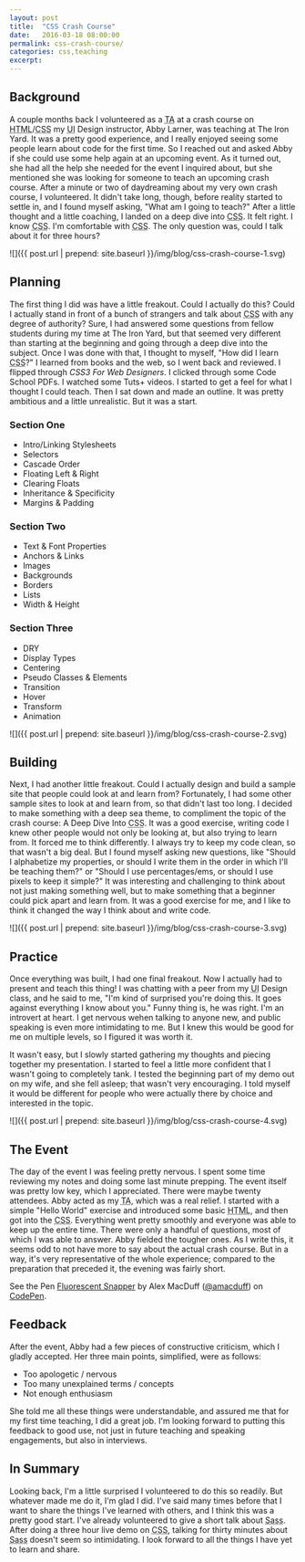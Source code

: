```yaml
---
layout: post
title:  "CSS Crash Course"
date:   2016-03-18 08:00:00
permalink: css-crash-course/
categories: css,teaching
excerpt:
---
```


## Background
A couple months back I volunteered as a <abbr title="Teacher's Assistant">TA</abbr> at a crash course on <abbr title="Hyper Text Markup Language">HTML</abbr>/<abbr title="Cascading Style Sheets">CSS</abbr> my <abbr title="User Interface">UI</abbr> Design instructor, Abby Larner, was teaching at The Iron Yard. It was a pretty good experience, and I really enjoyed seeing some people learn about code for the first time. So I reached out and asked Abby if she could use some help again at an upcoming event. As it turned out, she had all the help she needed for the event I inquired about, but she mentioned she was looking for someone to teach an upcoming crash course. After a minute or two of daydreaming about my very own crash course, I volunteered. It didn't take long, though, before reality started to settle in, and I found myself asking, "What am I going to teach?" After a little thought and a little coaching, I landed on a deep dive into <abbr title="Cascading Style Sheets">CSS</abbr>. It felt right. I know <abbr title="Cascading Style Sheets">CSS</abbr>. I'm comfortable with <abbr title="Cascading Style Sheets">CSS</abbr>. The only question was, could I talk about it for three hours?

![]({{ post.url | prepend: site.baseurl }}/img/blog/css-crash-course-1.svg)

## Planning
The first thing I did was have a little freakout. Could I actually do this? Could I actually stand in front of a bunch of strangers and talk about <abbr title="Cascading Style Sheets">CSS</abbr> with any degree of authority? Sure, I had answered some questions from fellow students during my time at The Iron Yard, but that seemed very different than starting at the beginning and going through a deep dive into the subject. Once I was done with that, I thought to myself, "How did I learn <abbr title="Cascading Style Sheets">CSS</abbr>?" I learned from books and the web, so I went back and reviewed. I flipped through *CSS3 For Web Designers*. I clicked through some Code School PDFs. I watched some Tuts+ videos. I started to get a feel for what I thought I could teach. Then I sat down and made an outline. It was pretty ambitious and a little unrealistic. But it was a start.

### Section One
- Intro/Linking Stylesheets
- Selectors
- Cascade Order
- Floating Left & Right
- Clearing Floats
- Inheritance & Specificity
- Margins & Padding

### Section Two
- Text & Font Properties
- Anchors & Links
- Images
- Backgrounds
- Borders
- Lists
- Width & Height

### Section Three
- DRY
- Display Types
- Centering
- Pseudo Classes & Elements
- Transition
- Hover
- Transform
- Animation

![]({{ post.url | prepend: site.baseurl }}/img/blog/css-crash-course-2.svg)

## Building
Next, I had another little freakout. Could I actually design and build a sample site that people could look at and learn from? Fortunately, I had some other sample sites to look at and learn from, so that didn't last too long. I decided to make something with a deep sea theme, to compliment the topic of the crash course: A Deep Dive Into <abbr title="Cascading Style Sheets">CSS</abbr>. It was a good exercise, writing code I knew other people would not only be looking at, but also trying to learn from. It forced me to think differently. I always try to keep my code clean, so that wasn't a big deal. But I found myself asking new questions, like "Should I alphabetize my properties, or should I write them in the order in which I'll be teaching them?" or "Should I use percentages/ems, or should I use pixels to keep it simple?" It was interesting and challenging to think about not just making something well, but to make something that a beginner could pick apart and learn from. It was a good exercise for me, and I like to think it changed the way I think about and write code.

![]({{ post.url | prepend: site.baseurl }}/img/blog/css-crash-course-3.svg)

## Practice
Once everything was built, I had one final freakout. Now I actually had to present and teach this thing! I was chatting with a peer from my <abbr title="User Interface">UI</abbr> Design class, and he said to me, "I'm kind of surprised you're doing this. It goes against everything I know about you." Funny thing is, he was right. I'm an introvert at heart. I get nervous wehen talking to anyone new, and public speaking is even more intimidating to me. But I knew this would be good for me on multiple levels, so I figured it was worth it.

It wasn't easy, but I slowly started gathering my thoughts and piecing together my presentation. I started to feel a little more confident that I wasn't going to completely tank. I tested the beginning part of my demo out on my wife, and she fell asleep; that wasn't very encouraging. I told myself it would be different for people who were actually there by choice and interested in the topic.

![]({{ post.url | prepend: site.baseurl }}/img/blog/css-crash-course-4.svg)

## The Event
The day of the event I was feeling pretty nervous. I spent some time reviewing my notes and doing some last minute prepping. The event itself was pretty low key, which I appreciated. There were maybe twenty attendees. Abby acted as my <abbr title="Teacher's Assistant">TA</abbr>, which was a real relief. I started with a simple "Hello World" exercise and introduced some basic <abbr title="Hyper Text Markup Language">HTML</abbr>, and then got into the <abbr title="Cascading Style Sheets">CSS</abbr>. Everything went pretty smoothly and everyone was able to keep up the entire time. There were only a handful of questions, most of which I was able to answer. Abby fielded the tougher ones. As I write this, it seems odd to not have more to say about the actual crash course. But in a way, it's very representative of the whole experience; compared to the preparation that preceded it, the evening was fairly short.

<p data-height="400" data-theme-id="0" data-slug-hash="VaPMbx" data-default-tab="result" data-user="amacduff" class="codepen">See the Pen <a href="http://codepen.io/amacduff/pen/VaPMbx/">Fluorescent Snapper</a> by Alex MacDuff (<a href="http://codepen.io/amacduff">@amacduff</a>) on <a href="http://codepen.io">CodePen</a>.</p>
<script async src="//assets.codepen.io/assets/embed/ei.js"></script>

## Feedback
After the event, Abby had a few pieces of constructive criticism, which I gladly accepted. Her three main points, simplified, were as follows:

- Too apologetic / nervous
- Too many unexplained terms / concepts
- Not enough enthusiasm

She told me all these things were understandable, and assured me that for my first time teaching, I did a great job. I'm looking forward to putting this feedback to good use, not just in future teaching and speaking engagements, but also in interviews.

## In Summary
Looking back, I'm a little surprised I volunteered to do this so readily. But whatever made me do it, I'm glad I did. I've said many times before that I want to share the things I've learned with others, and I think this was a pretty good start. I've already volunteered to give a short talk about <abbr title="Syntactically Awesome Style Sheets">Sass</abbr>. After doing a three hour live demo on <abbr title="Cascading Style Sheets">CSS</abbr>, talking for thirty minutes about <abbr title="Syntactically Awesome Style Sheets">Sass</abbr> doesn't seem so intimidating. I look forward to all the things I have yet to learn and share.
